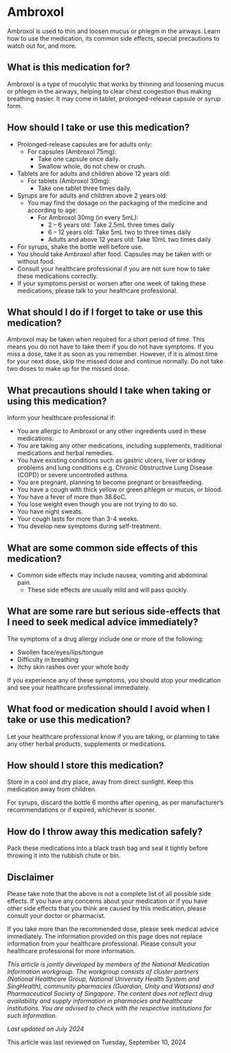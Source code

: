 # Ambroxol

Ambroxol is used to thin and loosen mucus or phlegm in the airways. Learn how to use the medication, its common side effects, special precautions to watch out for, and more.

What is this medication for?
----------------------------

Ambroxol is a type of mucolytic that works by thinning and loosening mucus or phlegm in the airways, helping to clear chest congestion thus making breathing easier. It may come in tablet, prolonged-release capsule or syrup form.

How should I take or use this medication?
-----------------------------------------

* Prolonged-release capsules are for adults only:
  + For capsules (Ambroxol 75mg):
    - Take one capsule once daily.
    - Swallow whole, do not chew or crush.
* Tablets are for adults and children above 12 years old:
  + For tablets (Ambroxol 30mg):
    - Take one tablet three times daily.
* Syrups are for adults and children above 2 years old:
  + You may find the dosage on the packaging of the medicine and according to age:
    - For Ambroxol 30mg (in every 5mL):
      * 2 – 6 years old: Take 2.5mL three times daily
      * 6 – 12 years old: Take 5mL two to three times daily
      * Adults and above 12 years old: Take 10mL two times daily
* For syrups, shake the bottle well before use.
* You should take Ambroxol after food. Capsules may be taken with or without food.
* Consult your healthcare professional if you are not sure how to take these medications correctly.
* If your symptoms persist or worsen after one week of taking these medications, please talk to your healthcare professional.

What should I do if I forget to take or use this medication?
------------------------------------------------------------

Ambroxol may be taken when required for a short period of time. This means you do not have to take them if you do not have symptoms. If you miss a dose, take it as soon as you remember. However, if it is almost time for your next dose, skip the missed dose and continue normally. Do not take two doses to make up for the missed dose.

What precautions should I take when taking or using this medication?
--------------------------------------------------------------------

Inform your healthcare professional if: 

* You are allergic to Ambroxol or any other ingredients used in these medications.
* You are taking any other medications, including supplements, traditional medications and herbal remedies.
* You have existing conditions such as gastric ulcers, liver or kidney problems and lung conditions e.g. Chronic Obstructive Lung Disease (COPD) or severe uncontrolled asthma.
* You are pregnant, planning to become pregnant or breastfeeding.
* You have a cough with thick yellow or green phlegm or mucus, or blood.
* You have a fever of more than 38.6oC.
* You lose weight even though you are not trying to do so.
* You have night sweats.
* Your cough lasts for more than 3-4 weeks.
* You develop new symptoms during self-treatment.

What are some common side effects of this medication?
-----------------------------------------------------

* Common side effects may include nausea, vomiting and abdominal pain. 
  + These side effects are usually mild and will pass quickly.

What are some rare but serious side-effects that I need to seek medical advice immediately?
-------------------------------------------------------------------------------------------

The symptoms of a drug allergy include one or more of the following:

* Swollen face/eyes/lips/tongue
* Difficulty in breathing
* Itchy skin rashes over your whole body

If you experience any of these symptoms, you should stop your medication and see your healthcare professional immediately.

What food or medication should I avoid when I take or use this medication?
--------------------------------------------------------------------------

Let your healthcare professional know if you are taking, or planning to take any other herbal products, supplements or medications.

How should I store this medication?
-----------------------------------

Store in a cool and dry place, away from direct sunlight. Keep this medication away from children.

For syrups, discard the bottle 6 months after opening, as per manufacturer’s recommendations or if expired, whichever is sooner.

How do I throw away this medication safely?
-------------------------------------------

Pack these medications into a black trash bag and seal it tightly before throwing it into the rubbish chute or bin.

Disclaimer
----------

Please take note that the above is not a complete list of all possible side effects. If you have any concerns about your medication or if you have other side effects that you think are caused by this medication, please consult your doctor or pharmacist.

If you take more than the recommended dose, please seek medical advice immediately. The information provided on this page does not replace information from your healthcare professional. Please consult your healthcare professional for more information.

*This article is jointly developed by members of the National Medication Information workgroup. The workgroup consists of cluster partners (National Healthcare Group, National University Health System and SingHealth), community pharmacies (Guardian, Unity and Watsons) and Pharmaceutical Society of Singapore. The content does not reflect drug availability and supply information in pharmacies and healthcare institutions. You are advised to check with the respective institutions for such information.*

*Last updated on July 2024*

This article was last reviewed on
Tuesday, September 10, 2024